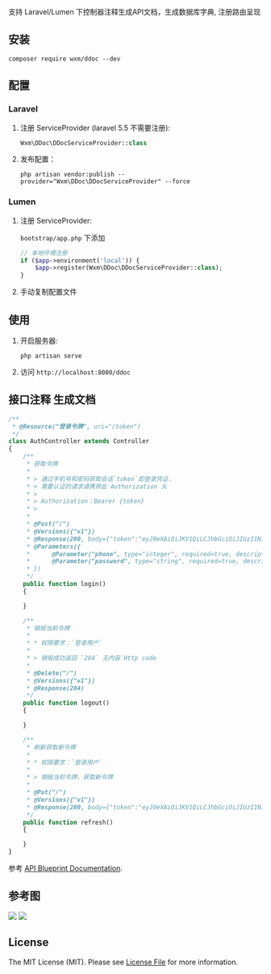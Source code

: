 支持 Laravel/Lumen 下控制器注释生成API文档，生成数据库字典, 注册路由呈现

## 安装
    
```
composer require wxm/ddoc --dev
```

## 配置

### Laravel

1. 注册 ServiceProvider (laravel 5.5 不需要注册):
    ```php
    Wxm\DDoc\DDocServiceProvider::class
    ```
    
2. 发布配置：
    ```shell
    php artisan vendor:publish --provider="Wxm\DDoc\DDocServiceProvider" --force
    ```
    
### Lumen

1. 注册 ServiceProvider:
   
    `bootstrap/app.php` 下添加

    ```php
    // 本地环境注册
    if ($app->environment('local')) {
        $app->register(Wxm\DDoc\DDocServiceProvider::class);
    }
    ``` 
2. 手动复制配置文件
    
## 使用

1. 开启服务器:
    ```shell
    php artisan serve
    ```

2. 访问 `http://localhost:8000/ddoc`

## 接口注释 生成文档

```php
/**
 * @Resource("登录令牌", uri="/token")
 */
class AuthController extends Controller
{
    /**
     * 获取令牌
     *
     * > 通过手机号和密码获取会话`token`即登录凭证.
     * > 需要认证的请求请携带此 Authorization 头
     * >
     * > Authorization：Bearer {token}
     * > 
     *
     * @Post("/")
     * @Versions({"v1"})
     * @Response(200, body={"token":"eyJ0eXAiOiJKV1QiLCJhbGciOiJIUzI1NiJ9.eyJpc3MiOiJodHRwOlwvXC9hcGkueHkudGVzdFwvc2Vzc2lvbiIsImlhdCI6MTU0NTIxNjM5OSwiZXhwIjoxNTQ1MjE5OTk5LCJuYmYiOjE1NDUyMTYzOTksImp0aSI6Im9pZjV4WTNqS2JkbEhzVmQiLCJzdWIiOjEsInBydiI6Ijg3ZTBhZjFlZjlmZDE1ODEyZmRlYzk3MTUzYTE0ZTBiMDQ3NTQ2YWEifQ.p3oAVkAxSCxTug5s6168N-ccfuCCywGDFiJ0b9zCXq8","token_type":"bearer","expires_in":3600})
     * @Parameters({
     *      @Parameter("phone", type="integer", required=true, description="手机号."),
     *      @Parameter("password", type="string", required=true, description="密码."),
     * })
     */
    public function login()
    {

    }

    /**
     * 销毁当前令牌
     *
     * * 权限要求：`登录用户`
     *
     * > 销毁成功返回 `204` 无内容 Http code
     *
     * @Delete("/")
     * @Versions({"v1"})
     * @Response(204)
     */
    public function logout()
    {

    }

    /**
     * 刷新获取新令牌
     *
     * * 权限要求：`登录用户`
     *
     * > 销毁当前令牌，获取新令牌
     *
     * @Put("/")
     * @Versions({"v1"})
     * @Response(200, body={"token":"eyJ0eXAiOiJKV1QiLCJhbGciOiJIUzI1NiJ9.eyJpc3MiOiJodHRwOlwvXC9hcGkueHkudGVzdFwvdG9rZW4iLCJpYXQiOjE1NDUyOTY3MzcsImV4cCI6MTU0NTMwMDM2NywibmJmIjoxNTQ1Mjk2NzY3LCJqdGkiOiI5Rk43TGJxZUlBc1JmZVRwIiwic3ViIjoxLCJwcnYiOiI4N2UwYWYxZWY5ZmQxNTgxMmZkZWM5NzE1M2ExNGUwYjA0NzU0NmFhIn0.qBCL-EfGYRnlxPZerpHpD9HVumjf89fVa2CBoXoFSvI","token_type":"bearer","expires_in":3600})
     */
    public function refresh()
    {

    }
}
```

参考 [API Blueprint Documentation](https://github.com/dingo/api/wiki/API-Blueprint-Documentation).

## 参考图

![](http://res.fdota.com/github/1548414878647.jpg)
![](http://res.fdota.com/github/1548414898458.jpg)

## License

The MIT License (MIT). Please see [License File](LICENSE) for more information.
